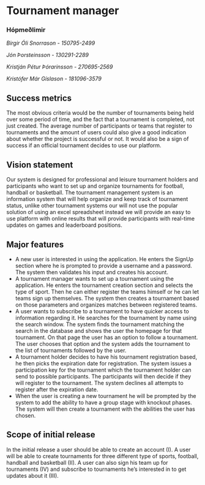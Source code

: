# Tournament manager

### Hópmeðlimir

*Birgir Óli Snorrason 	- 150795-2499*

*Jón Þorsteinsson		- 130291-2289*

*Kristján Pétur Þórarinsson	- 270695-2569*

*Kristófer Már Gíslason	- 181096-3579*

## Success metrics

The most obvious criteria would be the number of tournaments being held over some period of time, and the fact that a tournament is completed, not just created. The average number of participants or teams that register to tournaments and the amount of 
users could also give a good indication about whether the project is successful or not. It would also be a sign of success if an official tournament decides to use our platform.

## Vision statement

Our system is designed for professional and leisure tournament holders and participants   who want to set up and organize tournaments for football, handball or basketball. The tournament management system is an information system that will help organize and keep track of tournament status, unlike other tournament systems our will not use the popular solution of using an excel spreadsheet instead we will provide an easy to use platform with online results that will provide participants with real-time updates on games and leaderboard positions.

## Major features
+ A new user is interested in using the application. He enters the SignUp section where he is prompted to provide a username and a password. The system then validates his input and creates his account.
+ A tournament manager wants to set up a tournament using the application. He enters the tournament creation section and selects the type of sport. Then he can either register the teams himself or he can let teams sign up themselves. The system then creates a tournament based on those parameters and organizes matches between registered teams.
+ A user wants to subscribe to a tournament to have quicker access to information regarding it. He searches for the tournament by name using the search window. The system finds the tournament matching the search in the database and shows the user the homepage for that tournament. On that page the user has an option to follow a tournament. The user chooses that option and the system adds the tournament to the list of tournaments followed by the user.
+ A tournament holder decides to have his tournament registration based, he then picks the expiration date for registration. The system issues a participation key for the tournament which the tournament holder can send to possible participants. The participants will then decide if they will register to the tournament. The system declines all attempts to register after the expiration date.
+ When the user is creating a new tournament he will be prompted by the system to add the ability to have a group stage with knockout phases. The system will then create a tournament with the abilities the user has chosen.




## Scope of initial release

In the initial release a user should be able to create an account (I). A user will be able to create tournaments for three different type of sports, football, handball and basketball (II).  A user can also sign his team up for tournaments (IV) and subscribe to tournaments he’s interested in to get updates about it (III). 


